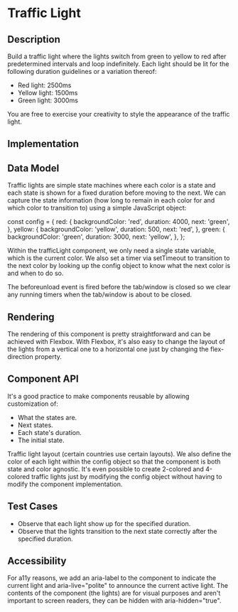 # Traffic Light

## Description
Build a traffic light where the lights switch from green to yellow to red after predetermined intervals and loop indefinitely. Each light should be lit for the following duration guidelines or a variation thereof:

  * Red light: 2500ms
  * Yellow light: 1500ms
  * Green light: 3000ms

You are free to exercise your creativity to style the appearance of the traffic light.

## Implementation

## Data Model
Traffic lights are simple state machines where each color is a state and each state is shown for a fixed duration before moving to the next. We can capture the state information (how long to remain in each color for and which color to transition to) using a simple JavaScript object:

  const config = {
    red: {
      backgroundColor: 'red',
      duration: 4000,
      next: 'green',
    },
    yellow: {
      backgroundColor: 'yellow',
      duration: 500,
      next: 'red',
    },
    green: {
      backgroundColor: 'green',
      duration: 3000,
      next: 'yellow',
    },
  };

Within the trafficLight component, we only need a single state variable, which is the current color. We also set a timer via setTimeout to transition to the next color by looking up the config object to know what the next color is and when to do so.

The beforeunload event is fired before the tab/window is closed so we clear any running timers when the tab/window is about to be closed.

## Rendering
The rendering of this component is pretty straightforward and can be achieved with Flexbox. With Flexbox, it's also easy to change the layout of the lights from a vertical one to a horizontal one just by changing the flex-direction property.

## Component API
It's a good practice to make components reusable by allowing customization of:

  * What the states are.
  * Next states.
  * Each state's duration.
  * The initial state.

Traffic light layout (certain countries use certain layouts).
We also define the color of each light within the config object so that the component is both state and color agnostic. It's even possible to create 2-colored and 4-colored traffic lights just by modifying the config object without having to modify the component implementation.

## Test Cases
  * Observe that each light show up for the specified duration.
  * Observe that the lights transition to the next state correctly after the specified duration.

## Accessibility
For a11y reasons, we add an aria-label to the component to indicate the current light and aria-live="polite" to announce the current active light. The contents of the component (the lights) are for visual purposes and aren't important to screen readers, they can be hidden with aria-hidden="true".